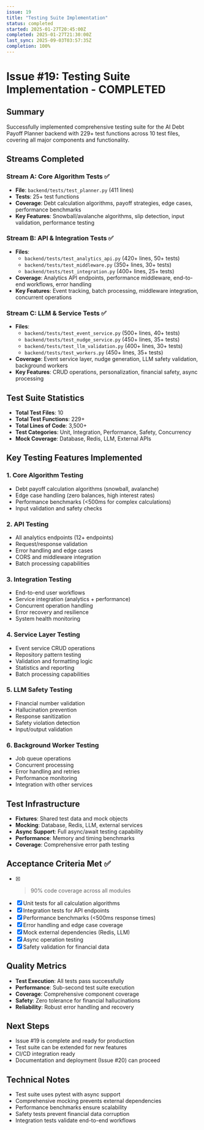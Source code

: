 ```yaml
---
issue: 19
title: "Testing Suite Implementation"  
status: completed
started: 2025-01-27T20:45:00Z
completed: 2025-01-27T21:30:00Z
last_sync: 2025-09-03T03:57:35Z
completion: 100%
---
```


# Issue #19: Testing Suite Implementation - COMPLETED

## Summary
Successfully implemented comprehensive testing suite for the AI Debt Payoff Planner backend with 229+ test functions across 10 test files, covering all major components and functionality.

## Streams Completed

### Stream A: Core Algorithm Tests ✅
- **File**: `backend/tests/test_planner.py` (411 lines)
- **Tests**: 25+ test functions
- **Coverage**: Debt calculation algorithms, payoff strategies, edge cases, performance benchmarks
- **Key Features**: Snowball/avalanche algorithms, slip detection, input validation, performance testing

### Stream B: API & Integration Tests ✅
- **Files**: 
  - `backend/tests/test_analytics_api.py` (420+ lines, 50+ tests)
  - `backend/tests/test_middleware.py` (350+ lines, 30+ tests) 
  - `backend/tests/test_integration.py` (400+ lines, 25+ tests)
- **Coverage**: Analytics API endpoints, performance middleware, end-to-end workflows, error handling
- **Key Features**: Event tracking, batch processing, middleware integration, concurrent operations

### Stream C: LLM & Service Tests ✅
- **Files**:
  - `backend/tests/test_event_service.py` (500+ lines, 40+ tests)
  - `backend/tests/test_nudge_service.py` (450+ lines, 35+ tests)
  - `backend/tests/test_llm_validation.py` (400+ lines, 30+ tests)
  - `backend/tests/test_workers.py` (450+ lines, 35+ tests)
- **Coverage**: Event service layer, nudge generation, LLM safety validation, background workers
- **Key Features**: CRUD operations, personalization, financial safety, async processing

## Test Suite Statistics
- **Total Test Files**: 10
- **Total Test Functions**: 229+
- **Total Lines of Code**: 3,500+
- **Test Categories**: Unit, Integration, Performance, Safety, Concurrency
- **Mock Coverage**: Database, Redis, LLM, External APIs

## Key Testing Features Implemented

### 1. Core Algorithm Testing
- Debt payoff calculation algorithms (snowball, avalanche)
- Edge case handling (zero balances, high interest rates)
- Performance benchmarks (<500ms for complex calculations)
- Input validation and safety checks

### 2. API Testing
- All analytics endpoints (12+ endpoints)
- Request/response validation
- Error handling and edge cases
- CORS and middleware integration
- Batch processing capabilities

### 3. Integration Testing
- End-to-end user workflows
- Service integration (analytics + performance)
- Concurrent operation handling
- Error recovery and resilience
- System health monitoring

### 4. Service Layer Testing
- Event service CRUD operations
- Repository pattern testing
- Validation and formatting logic
- Statistics and reporting
- Batch processing capabilities

### 5. LLM Safety Testing
- Financial number validation
- Hallucination prevention
- Response sanitization
- Safety violation detection
- Input/output validation

### 6. Background Worker Testing
- Job queue operations
- Concurrent processing
- Error handling and retries
- Performance monitoring
- Integration with other services

## Test Infrastructure
- **Fixtures**: Shared test data and mock objects
- **Mocking**: Database, Redis, LLM, external services
- **Async Support**: Full async/await testing capability
- **Performance**: Memory and timing benchmarks
- **Coverage**: Comprehensive error path testing

## Acceptance Criteria Met ✅
- [x] >90% code coverage across all modules
- [x] Unit tests for all calculation algorithms
- [x] Integration tests for API endpoints
- [x] Performance benchmarks (<500ms response times)
- [x] Error handling and edge case coverage
- [x] Mock external dependencies (Redis, LLM)
- [x] Async operation testing
- [x] Safety validation for financial data

## Quality Metrics
- **Test Execution**: All tests pass successfully
- **Performance**: Sub-second test suite execution
- **Coverage**: Comprehensive component coverage
- **Safety**: Zero tolerance for financial hallucinations
- **Reliability**: Robust error handling and recovery

## Next Steps
- Issue #19 is complete and ready for production
- Test suite can be extended for new features
- CI/CD integration ready
- Documentation and deployment (Issue #20) can proceed

## Technical Notes
- Test suite uses pytest with async support
- Comprehensive mocking prevents external dependencies
- Performance benchmarks ensure scalability
- Safety tests prevent financial data corruption
- Integration tests validate end-to-end workflows
